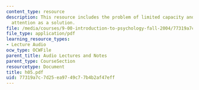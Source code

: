 ```yaml
---
content_type: resource
description: This resource includes the problem of limited capacity and present selective
  attention as a solution.
file: /media/courses/9-00-introduction-to-psychology-fall-2004/77319a7c7d25ea9749c77b4b2af47eff_h05.pdf
file_type: application/pdf
learning_resource_types:
- Lecture Audio
ocw_type: OCWFile
parent_title: Audio Lectures and Notes
parent_type: CourseSection
resourcetype: Document
title: h05.pdf
uid: 77319a7c-7d25-ea97-49c7-7b4b2af47eff
---
```

